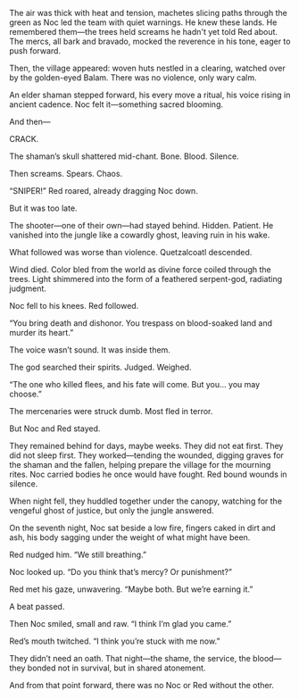 The air was thick with heat and tension, machetes slicing paths through the green as Noc led the team with quiet warnings. He knew these lands. He remembered them—the trees held screams he hadn't yet told Red about. The mercs, all bark and bravado, mocked the reverence in his tone, eager to push forward.

Then, the village appeared: woven huts nestled in a clearing, watched over by the golden-eyed Balam. There was no violence, only wary calm.

An elder shaman stepped forward, his every move a ritual, his voice rising in ancient cadence. Noc felt it—something sacred blooming.

And then—

CRACK.

The shaman’s skull shattered mid-chant. Bone. Blood. Silence.

Then screams. Spears. Chaos.

“SNIPER!” Red roared, already dragging Noc down.

But it was too late.

The shooter—one of their own—had stayed behind. Hidden. Patient. He vanished into the jungle like a cowardly ghost, leaving ruin in his wake.

What followed was worse than violence. Quetzalcoatl descended.

Wind died. Color bled from the world as divine force coiled through the trees. Light shimmered into the form of a feathered serpent-god, radiating judgment.

Noc fell to his knees. Red followed.

“You bring death and dishonor. You trespass on blood-soaked land and murder its heart.”

The voice wasn’t sound. It was inside them.

The god searched their spirits. Judged. Weighed.

“The one who killed flees, and his fate will come. But you... you may choose.”

The mercenaries were struck dumb. Most fled in terror.

But Noc and Red stayed.

They remained behind for days, maybe weeks. They did not eat first. They did not sleep first. They worked—tending the wounded, digging graves for the shaman and the fallen, helping prepare the village for the mourning rites. Noc carried bodies he once would have fought. Red bound wounds in silence.

When night fell, they huddled together under the canopy, watching for the vengeful ghost of justice, but only the jungle answered.

On the seventh night, Noc sat beside a low fire, fingers caked in dirt and ash, his body sagging under the weight of what might have been.

Red nudged him. “We still breathing.”

Noc looked up. “Do you think that’s mercy? Or punishment?”

Red met his gaze, unwavering. “Maybe both. But we’re earning it.”

A beat passed.

Then Noc smiled, small and raw. “I think I’m glad you came.”

Red’s mouth twitched. “I think you’re stuck with me now.”

They didn’t need an oath. That night—the shame, the service, the blood—they bonded not in survival, but in shared atonement.

And from that point forward, there was no Noc or Red without the other.
